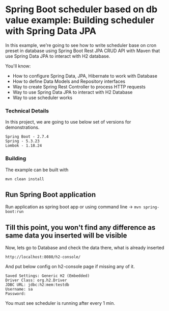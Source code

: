 # Spring Boot scheduler based on db value example: Building scheduler with Spring Data JPA

In this example, we're going to see how to write scheduler base on cron preset in database using Spring Boot Rest JPA CRUD API with Maven that use Spring Data JPA to interact with H2 database.

You'll know:

- How to configure Spring Data, JPA, Hibernate to work with Database
- How to define Data Models and Repository interfaces
- Way to create Spring Rest Controller to process HTTP requests
- Way to use Spring Data JPA to interact with H2 Database
- Way to use scheduler works

### Technical Details
In this project, we are going to use below set of versions for demonstrations.

    Spring Boot - 2.7.4
    Spring - 5.3.23
    Lombok - 1.18.24

### Building

The example can be built with

    mvn clean install

## Run Spring Boot application

Run application as spring boot app or using command line -> `mvn spring-boot:run`

## Till this point, you won't find any difference as same data you inserted will be visible

Now, lets go to Database and check the data there, what is already inserted
```
http://localhost:8080/h2-console/
```
And put below config on h2-console page if missing any of it.
```
Saved Settings: Generic H2 (Embedded)
Driver Class: org.h2.Driver
JDBC URL: jdbc:h2:mem:testdb
Username: sa
Password: 
```

You must see scheduler is running after every 1 min.